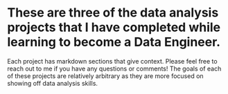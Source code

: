 # These are three of the data analysis projects that I have completed while learning to become a Data Engineer. 
Each project has markdown sections that give context. 
Please feel free to reach out to me if you have any questions or comments!
The goals of each of these projects are relatively arbitrary as they are more focused on showing off data analysis skills. 

